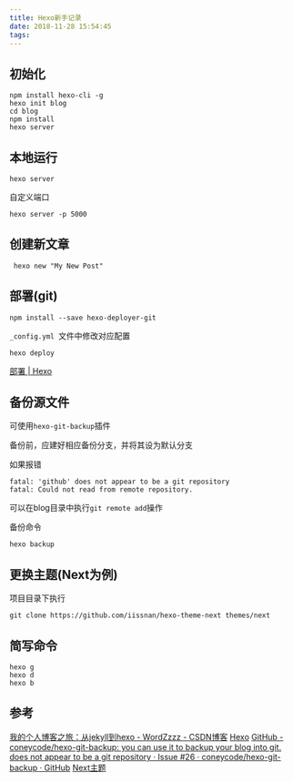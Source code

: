 ```yaml
---
title: Hexo新手记录
date: 2018-11-28 15:54:45
tags:
---
```


## 初始化

```
npm install hexo-cli -g
hexo init blog
cd blog
npm install
hexo server
```

## 本地运行

```
hexo server
```
自定义端口
```
hexo server -p 5000
```

## 创建新文章

```
 hexo new "My New Post"
```

## 部署(git)

```
npm install --save hexo-deployer-git
```

`_config.yml `文件中修改对应配置

```
hexo deploy
```

[部署 | Hexo](https://hexo.io/zh-cn/docs/deployment)

## 备份源文件
可使用`hexo-git-backup`插件

备份前，应建好相应备份分支，并将其设为默认分支

如果报错
```
fatal: 'github' does not appear to be a git repository
fatal: Could not read from remote repository.
```
可以在blog目录中执行`git remote add`操作

备份命令
```
hexo backup
```

## 更换主题(Next为例)

项目目录下执行

```
git clone https://github.com/iissnan/hexo-theme-next themes/next
```


## 简写命令

```
hexo g
hexo d
hexo b
```

## 参考

[我的个人博客之旅：从jekyll到hexo - WordZzzz - CSDN博客](https://blog.csdn.net/u011475210/article/details/79023429)
[Hexo](https://hexo.io/zh-cn/)
[GitHub - coneycode/hexo-git-backup: you can use it to backup your blog into git.](https://github.com/coneycode/hexo-git-backup)
[does not appear to be a git repository · Issue #26 · coneycode/hexo-git-backup · GitHub](https://github.com/coneycode/hexo-git-backup/issues/26)
[Next主题](http://theme-next.iissnan.com/getting-started.html)